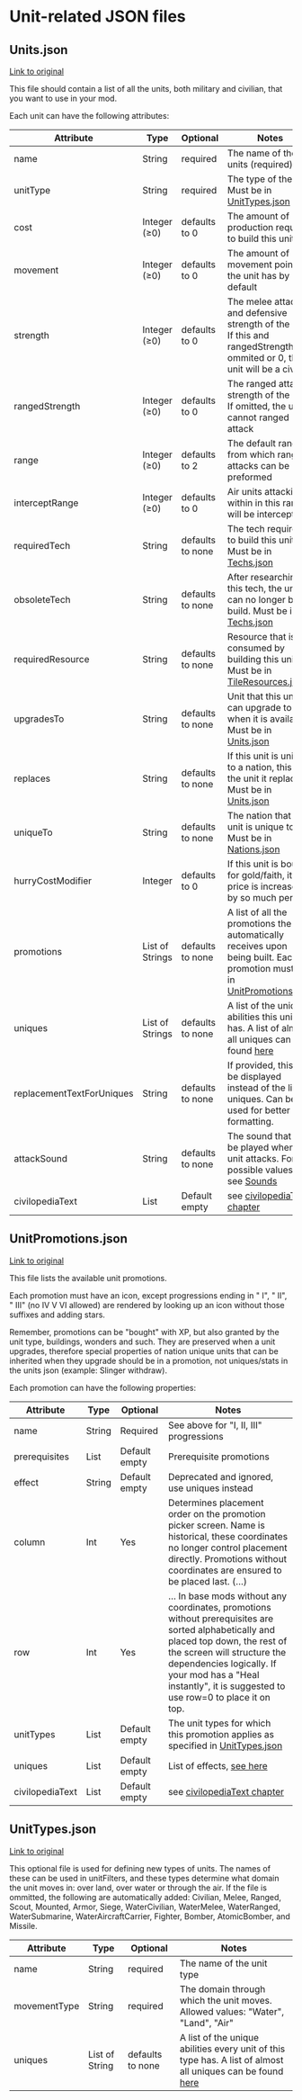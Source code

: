 # Unit-related JSON files

## Units.json

[Link to original](https://github.com/yairm210/Unciv/blob/master/android/assets/jsons/Civ%20V%20-%20Gods%20%26%20Kings/Units.json)

This file should contain a list of all the units, both military and civilian, that you want to use in your mod.

Each unit can have the following attributes:

| Attribute | Type | Optional | Notes |
| --------- | ---- | -------- | ----- |
| name | String | required | The name of the units (required) |
| unitType | String | required | The type of the unit. Must be in [UnitTypes.json](https://github.com/yairm210/Unciv/blob/master/android/assets/jsons/Civ%20V%20-%20Gods%20%26%20Kings/UnitTypes.json) |
| cost | Integer (≥0) | defaults to 0 | The amount of production required to build this unit |
| movement | Integer (≥0) | defaults to 0 | The amount of movement points the unit has by default |
| strength | Integer (≥0) | defaults to 0 | The melee attack and defensive strength of the unit. If this and rangedStrength are ommited or 0, the unit will be a civilian |
| rangedStrength | Integer (≥0) | defaults to 0 | The ranged attack strength of the unit. If omitted, the unit cannot ranged attack |
| range | Integer (≥0) | defaults to 2 | The default range from which ranged attacks can be preformed |
| interceptRange | Integer (≥0) | defaults to 0 | Air units attacking within in this range will be intercepted |
| requiredTech | String | defaults to none | The tech required to build this unit. Must be in [Techs.json](Civilization-related-JSON-files.md#techsjson) |
| obsoleteTech | String | defaults to none | After researching this tech, the unit can no longer be build. Must be in [Techs.json](Civilization-related-JSON-files.md#techsjson) |
| requiredResource | String | defaults to none | Resource that is consumed by building this unit. Must be in [TileResources.json](Map-related-JSON-files.md#tileresourcesjson) |
| upgradesTo | String | defaults to none | Unit that this unit can upgrade to when it is available. Must be in [Units.json](#unitsjson) |
| replaces | String | defaults to none | If this unit is unique to a nation, this is the unit it replaces. Must be in [Units.json](#unitsjson) |
| uniqueTo | String | defaults to none | The nation that this unit is unique to. Must be in [Nations.json](Civilization-related-JSON-files.md#nationsjson) |
| hurryCostModifier | Integer | defaults to 0 | If this unit is bought for gold/faith, it's price is increased by so much percent |
| promotions | List of Strings | defaults to none | A list of all the promotions the unit automatically receives upon being built. Each promotion must be in [UnitPromotions.json](#unitpromotionsjson) |
| uniques | List of Strings | defaults to none | A list of the unique abilities this unit has. A list of almost all uniques can be found [here](../Modders/Unique-parameters.md#unit-uniques) |
| replacementTextForUniques | String | defaults to none | If provided, this will be displayed instead of the list of uniques. Can be used for better formatting. |
| attackSound | String | defaults to none | The sound that is to be played when this unit attacks. For possible values, see [Sounds](#../Modders/Images-and-Audio.md#sounds)
| civilopediaText | List | Default empty | see [civilopediaText chapter](Miscellaneous-JSON-files.md#civilopedia-text) |


## UnitPromotions.json

[Link to original](https://github.com/yairm210/Unciv/blob/master/android/assets/jsons/Civ%20V%20-%20Gods%20%26%20Kings/UnitPromotions.json)

This file lists the available unit promotions.

Each promotion must have an icon, except progressions ending in " I", " II", " III" (no IV V VI allowed) are rendered by looking up an icon without those suffixes and adding stars.

Remember, promotions can be "bought" with XP, but also granted by the unit type, buildings, wonders and such. They are preserved when a unit upgrades, therefore special properties of nation unique units that can be inherited when they upgrade should be in a promotion, not uniques/stats in the units json (example: Slinger withdraw).

Each promotion can have the following properties:

| Attribute       | Type   | Optional      | Notes                                                                                                                                                                                                                                                                          |
|-----------------|--------|---------------|--------------------------------------------------------------------------------------------------------------------------------------------------------------------------------------------------------------------------------------------------------------------------------|
| name            | String | Required      | See above for "I, II, III" progressions                                                                                                                                                                                                                                        |
| prerequisites   | List   | Default empty | Prerequisite promotions                                                                                                                                                                                                                                                        |
| effect          | String | Default empty | Deprecated and ignored, use uniques instead                                                                                                                                                                                                                                    |
| column          | Int    | Yes           | Determines placement order on the promotion picker screen. Name is historical, these coordinates no longer control placement directly. Promotions without coordinates are ensured to be placed last.  (…)                                                                      |
| row             | Int    | Yes           | … In base mods without any coordinates, promotions without prerequisites are sorted alphabetically and placed top down, the rest of the screen will structure the dependencies logically. If your mod has a "Heal instantly", it is suggested to use row=0 to place it on top. |
| unitTypes       | List   | Default empty | The unit types for which this promotion applies as specified in [UnitTypes.json](#unittypesjson)                                                                                                                                                                               |
| uniques         | List   | Default empty | List of effects, [see here](../Modders/uniques.md#unit-uniques)                                                                                                                                                                                                                |
| civilopediaText | List   | Default empty | see [civilopediaText chapter](Miscellaneous-JSON-files.md#civilopedia-text)                                                                                                                                                                                                    |

## UnitTypes.json

[Link to original](https://github.com/yairm210/Unciv/blob/master/android/assets/jsons/Civ%20V%20-%20Gods%20%26%20Kings/UnitTypes.json)

This optional file is used for defining new types of units. The names of these can be used in unitFilters, and these types determine what domain the unit moves in: over land, over water or through the air. If the file is ommitted, the following are automatically added:
Civilian, Melee, Ranged, Scout, Mounted, Armor, Siege, WaterCivilian, WaterMelee, WaterRanged, WaterSubmarine, WaterAircraftCarrier, Fighter, Bomber, AtomicBomber, and Missile.

| Attribute | Type | Optional | Notes |
| --------- | ---- | -------- | ----- |
| name | String | required | The name of the unit type |
| movementType | String | required | The domain through which the unit moves. Allowed values: "Water", "Land", "Air" |
| uniques | List of String | defaults to none | A list of the unique abilities every unit of this type has. A list of almost all uniques can be found [here](../Modders/Unique-parameters.md#unit-uniques) |
